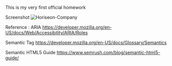 This is my very first official homework

Screenshot
![Horiseon-Company](https://user-images.githubusercontent.com/7066137/90393672-91154400-e0d4-11ea-8adc-f604901bf307.png)

Reference : 
ARIA
https://developer.mozilla.org/en-US/docs/Web/Accessibility/ARIA/Roles

Semantic Tag
https://developer.mozilla.org/en-US/docs/Glossary/Semantics

Semantic HTML5 Guide
https://www.semrush.com/blog/semantic-html5-guide/
